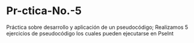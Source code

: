 # Pr-ctica-No.-5
Práctica sobre desarrollo y aplicación de un pseudocódigo;
Realizamos 5 ejercicios de pseudocódigo los cuales pueden ejecutarse en PseInt
